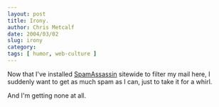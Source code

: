 ```yaml
---
layout: post
title: Irony.
author: Chris Metcalf
date: 2004/03/02
slug: irony
category: 
tags: [ humor, web-culture ]
---
```


Now that I've installed <a href="http://www.spamassassin.org/">SpamAssassin</a> sitewide to filter my mail here, I suddenly want to get as much spam as I can, just to take it for a whirl.

And I'm getting none at all.
